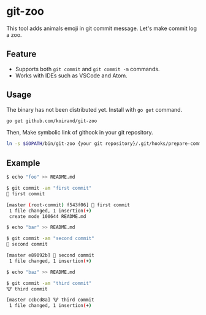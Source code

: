 git-zoo
===

This tool adds animals emoji in git commit message. Let's make commit log a zoo.

## Feature
- Supports both `git commit` and `git commit -m` commands.
- Works with IDEs such as VSCode and Atom.

## Usage

The binary has not been distributed yet. Install with `go get` command.

```bash
go get github.com/koirand/git-zoo
```

Then, Make symbolic link of githook in your git repository.

```bash
ln -s $GOPATH/bin/git-zoo {your git repository}/.git/hooks/prepare-commit-msg
```

## Example

```bash
$ echo "foo" >> README.md

$ git commit -am "first commit"
🦁 first commit

[master (root-commit) f543f06] 🦁 first commit
 1 file changed, 1 insertion(+)
 create mode 100644 README.md

$ echo "bar" >> README.md

$ git commit -am "second commit"
🐸 second commit

[master e89092b] 🐸 second commit
 1 file changed, 1 insertion(+)

$ echo "baz" >> README.md

$ git commit -am "third commit"
🐮 third commit

[master ccbcd8a] 🐮 third commit
 1 file changed, 1 insertion(+)
```

